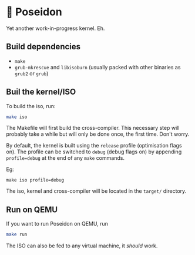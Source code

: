 # 🔱 Poseidon

Yet another work-in-progress kernel. Eh.

## Build dependencies

  * `make`
  * `grub-mkrescue` and `libisoburn` (usually packed with other binaries as `grub2` or `grub`)

## Buil the kernel/ISO

To build the iso, run:

```bash
make iso
```

The Makefile will first build the cross-compiler. This necessary step will probably take a while but will only be done once, the first time. Don't worry.

By default, the kernel is built using the `release` profile (optimisation flags on).
The profile can be switched to `debug` (debug flags on) by appending `profile=debug` at the end of any `make` commands.

Eg:
```
make iso profile=debug
```

The iso, kernel and cross-compiler will be located in the `target/` directory.

## Run on QEMU

If you want to run Poseidon on QEMU, run

```bash
make run
```

The ISO can also be fed to any virtual machine, it *should* work.
